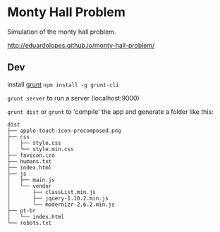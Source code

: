 # Monty Hall Problem

Simulation of the monty hall problem.

http://eduardolopes.github.io/monty-hall-problem/

Dev
---

install [grunt](http://gruntjs.com/getting-started) `npm install -g grunt-cli`

`grunt server` to run a server (localhost:9000)

`grunt dist` or `grunt` to 'compile' the app and generate a folder like this:

```
dist
├── apple-touch-icon-precomposed.png
├── css
│   ├── style.css
│   └── style.min.css
├── favicon.ico
├── humans.txt
├── index.html
├── js
│   ├── main.js
│   └── vendor
│       ├── classList.min.js
│       ├── jquery-1.10.2.min.js
│       └── modernizr-2.6.2.min.js
├── pt-br
│   └── index.html
└── robots.txt
```


